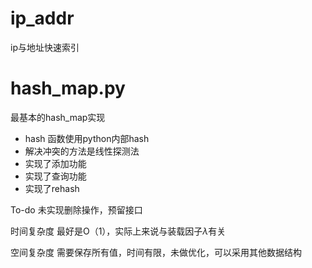 # ip_addr
ip与地址快速索引


# hash_map.py
最基本的hash_map实现
- hash 函数使用python内部hash
- 解决冲突的方法是线性探测法
- 实现了添加功能
- 实现了查询功能
- 实现了rehash

To-do
未实现删除操作，预留接口

时间复杂度
最好是O（1），实际上来说与装载因子$\lambda$有关

空间复杂度
需要保存所有值，时间有限，未做优化，可以采用其他数据结构
